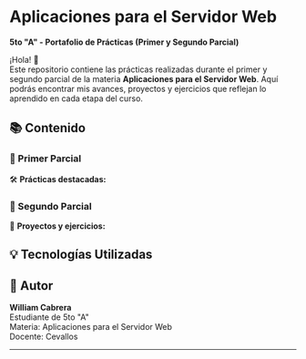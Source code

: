 # Aplicaciones para el Servidor Web  
**5to "A" - Portafolio de Prácticas (Primer y Segundo Parcial)**

¡Hola! 👋  
Este repositorio contiene las prácticas realizadas durante el primer y segundo parcial de la materia **Aplicaciones para el Servidor Web**. Aquí podrás encontrar mis avances, proyectos y ejercicios que reflejan lo aprendido en cada etapa del curso.

## 📚 Contenido

### 🧩 Primer Parcial
<!-- Durante el primer parcial, trabajamos con los conceptos fundamentales del servidor web, incluyendo:

- Instalación y configuración de servidores (Apache, Nginx)
- HTML y CSS básico
- Introducción al uso de PHP
- Primeros scripts del lado del servidor
- Prácticas con formularios y envío de datos -->

🛠 **Prácticas destacadas:**
<!-- - Configuración de un servidor local con XAMPP
- Página web con formulario de contacto funcional
- Scripts básicos en PHP para manejo de datos -->

### 🔧 Segundo Parcial
<!-- En esta etapa profundizamos en el desarrollo de aplicaciones dinámicas:

- Conexión con bases de datos MySQL
- CRUD con PHP y MySQL
- Uso de sesiones y cookies
- Seguridad básica en formularios -->

📌 **Proyectos y ejercicios:**
<!-- - Sistema CRUD de usuarios
- Simulación de login con sesiones
- Ejercicio de tienda básica -->

## 💡 Tecnologías Utilizadas
<!-- - HTML5 / CSS3
- PHP
- MySQL
- Apache
- XAMPP -->

## 🚀 Autor
**William Cabrera**  
Estudiante de 5to "A"  
Materia: Aplicaciones para el Servidor Web  
Docente: Cevallos

---

